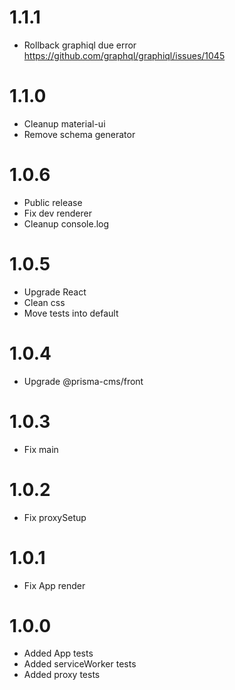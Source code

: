 1.1.1
=================================
- Rollback graphiql due error https://github.com/graphql/graphiql/issues/1045

1.1.0
=================================
- Cleanup material-ui
- Remove schema generator

1.0.6
=================================
- Public release
- Fix dev renderer
- Cleanup console.log

1.0.5
=================================
- Upgrade React
- Clean css
- Move tests into default

1.0.4
=================================
- Upgrade @prisma-cms/front

1.0.3
=================================
- Fix main

1.0.2
=================================
- Fix proxySetup

1.0.1
=================================
- Fix App render

1.0.0
=================================
- Added App tests
- Added serviceWorker tests
- Added proxy tests

